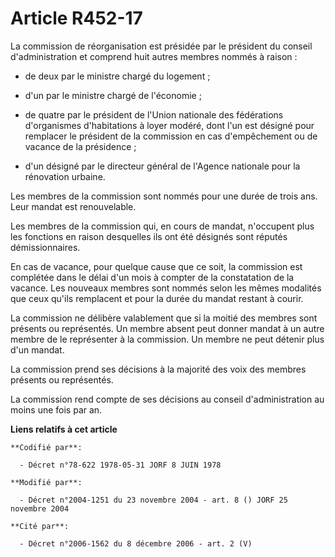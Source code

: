 # Article R452-17

La commission de réorganisation est présidée par le président du conseil d'administration et comprend huit autres membres
nommés à raison :

- de deux par le ministre chargé du logement ;

- d'un par le ministre chargé de l'économie ;

- de quatre par le président de l'Union nationale des fédérations d'organismes d'habitations à loyer modéré, dont l'un est
désigné pour remplacer le président de la commission en cas d'empêchement ou de vacance de la présidence ;

- d'un désigné par le directeur général de l'Agence nationale pour la rénovation urbaine.

Les membres de la commission sont nommés pour une durée de trois ans. Leur mandat est renouvelable.

Les membres de la commission qui, en cours de mandat, n'occupent plus les fonctions en raison desquelles ils ont été désignés
sont réputés démissionnaires.

En cas de vacance, pour quelque cause que ce soit, la commission est complétée dans le délai d'un mois à compter de la
constatation de la vacance. Les nouveaux membres sont nommés selon les mêmes modalités que ceux qu'ils remplacent et pour la
durée du mandat restant à courir.

La commission ne délibère valablement que si la moitié des membres sont présents ou représentés. Un membre absent peut donner
mandat à un autre membre de le représenter à la commission. Un membre ne peut détenir plus d'un mandat.

La commission prend ses décisions à la majorité des voix des membres présents ou représentés.

La commission rend compte de ses décisions au conseil d'administration au moins une fois par an.

**Liens relatifs à cet article**

	**Codifié par**:

	  - Décret n°78-622 1978-05-31 JORF 8 JUIN 1978

	**Modifié par**:

	  - Décret n°2004-1251 du 23 novembre 2004 - art. 8 () JORF 25 novembre 2004

	**Cité par**:

	  - Décret n°2006-1562 du 8 décembre 2006 - art. 2 (V)
